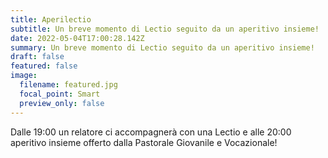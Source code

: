 ```yaml
---
title: Aperilectio
subtitle: Un breve momento di Lectio seguito da un aperitivo insieme!
date: 2022-05-04T17:00:28.142Z
summary: Un breve momento di Lectio seguito da un aperitivo insieme!
draft: false
featured: false
image:
  filename: featured.jpg
  focal_point: Smart
  preview_only: false
---
```

Dalle 19:00 un relatore ci accompagnerà con una Lectio e alle 20:00 aperitivo insieme offerto dalla Pastorale Giovanile e Vocazionale!